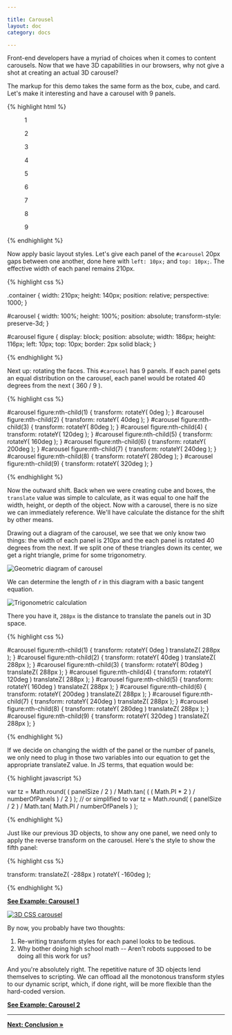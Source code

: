 ```yaml
---

title: Carousel
layout: doc
category: docs

---
```


Front-end developers have a myriad of choices when it comes to content carousels. Now that we have 3D capabilities in our browsers, why not give a shot at creating an actual 3D carousel?

The markup for this demo takes the same form as the box, cube, and card. Let's make it interesting and have a carousel with 9 panels.

{% highlight html %}

<section class="container">
  <div id="carousel">
    <figure>1</figure>
    <figure>2</figure>
    <figure>3</figure>
    <figure>4</figure>
    <figure>5</figure>
    <figure>6</figure>
    <figure>7</figure>
    <figure>8</figure>
    <figure>9</figure>
  </div>
</section>

{% endhighlight %}

Now apply basic layout styles. Let's give each panel of the `#carousel` 20px gaps between one another, done here with `left: 10px;` and `top: 10px;`. The effective width of each panel remains 210px.

{% highlight css %}

.container {
  width: 210px;
  height: 140px;
  position: relative;
  perspective: 1000;
}

#carousel {
  width: 100%;
  height: 100%;
  position: absolute;
  transform-style: preserve-3d;
}

#carousel figure {
  display: block;
  position: absolute;
  width: 186px;
  height: 116px;
  left: 10px;
  top: 10px;
  border: 2px solid black;
}

{% endhighlight %}

Next up: rotating the faces. This `#carousel` has 9 panels. If each panel gets an equal distribution on the carousel, each panel would be rotated 40 degrees from the next ( 360 / 9 ).

{% highlight css %}

#carousel figure:nth-child(1) { transform: rotateY(   0deg ); }
#carousel figure:nth-child(2) { transform: rotateY(  40deg ); }
#carousel figure:nth-child(3) { transform: rotateY(  80deg ); }
#carousel figure:nth-child(4) { transform: rotateY( 120deg ); }
#carousel figure:nth-child(5) { transform: rotateY( 160deg ); }
#carousel figure:nth-child(6) { transform: rotateY( 200deg ); }
#carousel figure:nth-child(7) { transform: rotateY( 240deg ); }
#carousel figure:nth-child(8) { transform: rotateY( 280deg ); }
#carousel figure:nth-child(9) { transform: rotateY( 320deg ); }

{% endhighlight %}

Now the outward shift. Back when we were creating cube and boxes, the `translate` value was simple to calculate, as it was equal to one half the width, height, or depth of the object. Now with a carousel, there is no size we can immediately reference. We'll have calculate the distance for the shift by other means.

Drawing out a diagram of the carousel, we see that we only know two things: the width of each panel is 210px and the each panel is rotated 40 degrees from the next. If we split one of these triangles down its center, we get a right triangle, prime for some trigonometry.

![Geometric diagram of carousel](../img/diagram.png)

We can determine the length of _r_ in this diagram with a basic tangent equation.

![Trigonometric calculation](../img/calc.png)

There you have it, `288px` is the distance to translate the panels out in 3D space. 

{% highlight css %}

#carousel figure:nth-child(1) { transform: rotateY(   0deg ) translateZ( 288px ); }
#carousel figure:nth-child(2) { transform: rotateY(  40deg ) translateZ( 288px ); }
#carousel figure:nth-child(3) { transform: rotateY(  80deg ) translateZ( 288px ); }
#carousel figure:nth-child(4) { transform: rotateY( 120deg ) translateZ( 288px ); }
#carousel figure:nth-child(5) { transform: rotateY( 160deg ) translateZ( 288px ); }
#carousel figure:nth-child(6) { transform: rotateY( 200deg ) translateZ( 288px ); }
#carousel figure:nth-child(7) { transform: rotateY( 240deg ) translateZ( 288px ); }
#carousel figure:nth-child(8) { transform: rotateY( 280deg ) translateZ( 288px ); }
#carousel figure:nth-child(9) { transform: rotateY( 320deg ) translateZ( 288px ); }

{% endhighlight %}

If we decide on changing the width of the panel or the number of panels, we only need to plug in those two variables into our equation to get the appropriate translateZ value. In JS terms, that equation would be:

{% highlight javascript %}

var tz = Math.round( ( panelSize / 2 ) / 
  Math.tan( ( ( Math.PI * 2 ) / numberOfPanels ) / 2 ) );
// or simplified to
var tz = Math.round( ( panelSize / 2 ) / 
  Math.tan( Math.PI / numberOfPanels ) );

{% endhighlight %}

Just like our previous 3D objects, to show any one panel, we need only to apply the reverse transform on the carousel. Here's the style to show the fifth panel:

{% highlight css %}

transform: translateZ( -288px ) rotateY( -160deg );

{% endhighlight %}

[**See Example: Carousel 1**](../examples/carousel-01.html)

[![3D CSS carousel](../img/carousel01.png)](../examples/carousel-01.html)

By now, you probably have two thoughts: 

1. Re-writing transform styles for each panel looks to be tedious. 
2. Why bother doing high school math -- Aren't robots supposed to be doing all this work for us?  

And you're absolutely right. The repetitive nature of 3D objects lend themselves to scripting. We can offload all the monotonous transform styles to our dynamic script, which, if done right, will be more flexible than the hard-coded version.

[**See Example: Carousel 2**](../examples/carousel-02-dynamic.html)

* * *

[**Next: Conclusion &raquo;**](conclusion.html)

